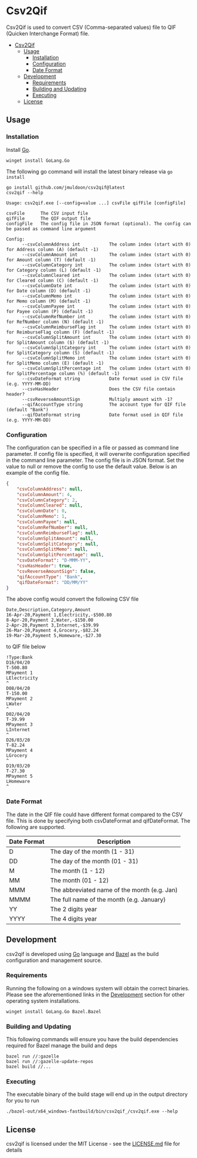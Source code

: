 # Csv2Qif

Csv2Qif is used to convert CSV (Comma-separated values) file to QIF (Quicken Interchange Format) file.

- [Csv2Qif](#csv2qif)
  - [Usage](#usage)
    - [Installation](#installation)
    - [Configuration](#configuration)
    - [Date Format](#date-format)
  - [Development](#development)
    - [Requirements](#requirements)
    - [Building and Updating](#building-and-updating)
    - [Executing](#executing)
  - [License](#license)

## Usage

### Installation

Install [Go](https://golang.org).

```shell
winget install GoLang.Go
```

The following go command will install the latest binary release via `go install`

```shell
go install github.com/jmuldoon/csv2qif@latest
csv2qif --help
```

```shell
Usage: csv2qif.exe [--config=value ...] csvFile qifFile [configFile]

csvFile      The CSV input file
qifFile      The QIF output file
configFile   The config file in JSON format (optional). The config can be passed as command line argument

Config:
      --csvColumnAddress int           The column index (start with 0) for Address column (A) (default -1)
      --csvColumnAmount int            The column index (start with 0) for Amount column (T) (default -1)
      --csvColumnCategory int          The column index (start with 0) for Category column (L) (default -1)
      --csvColumnCleared int           The column index (start with 0) for Cleared column (C) (default -1)
      --csvColumnDate int              The column index (start with 0) for Date column (D) (default -1)
      --csvColumnMemo int              The column index (start with 0) for Memo column (M) (default -1)
      --csvColumnPayee int             The column index (start with 0) for Payee column (P) (default -1)
      --csvColumnRefNumber int         The column index (start with 0) for RefNumber column (N) (default -1)
      --csvColumnReimburseFlag int     The column index (start with 0) for ReimburseFlag column (F) (default -1)
      --csvColumnSplitAmount int       The column index (start with 0) for SplitAmount column ($) (default -1)
      --csvColumnSplitCategory int     The column index (start with 0) for SplitCategory column (S) (default -1)
      --csvColumnSplitMemo int         The column index (start with 0) for SplitMemo column (E) (default -1)
      --csvColumnSplitPercentage int   The column index (start with 0) for SplitPercentage column (%) (default -1)
      --csvDateFormat string           Date format used in CSV file (e.g. YYYY-MM-DD)
      --csvHasHeader                   Does the CSV file contain header?
      --csvReverseAmountSign           Multiply amount with -1?
      --qifAccountType string          The account type for QIF file (default "Bank")
      --qifDateFormat string           Date format used in QIF file (e.g. YYYY-MM-DD)
```

### Configuration

The configuration can be specified in a file or passed as command line parameter. If config file is specified, it will overwrite configuration specified in the command line parameter. The config file is in JSON format. Set the value to null or remove the config to use the default value. Below is an example of the config file.

```json
{
    "csvColumnAddress": null,
    "csvColumnAmount": 4,
    "csvColumnCategory": 2,
    "csvColumnCleared": null,
    "csvColumnDate": 0,
    "csvColumnMemo": 1,
    "csvColumnPayee": null,
    "csvColumnRefNumber": null,
    "csvColumnReimburseFlag": null,
    "csvColumnSplitAmount": null,
    "csvColumnSplitCategory": null,
    "csvColumnSplitMemo": null,
    "csvColumnSplitPercentage": null,
    "csvDateFormat": "D-MMM-YY",
    "csvHasHeader": true,
    "csvReverseAmountSign": false,
    "qifAccountType": "Bank",
    "qifDateFormat": "DD/MM/YY"
}
```

The above config would convert the following CSV file

```csv
Date,Description,Category,Amount
16-Apr-20,Payment 1,Electricity,-$500.80
8-Apr-20,Payment 2,Water,-$150.00
2-Apr-20,Payment 3,Internet,-$39.99
26-Mar-20,Payment 4,Grocery,-$82.24
19-Mar-20,Payment 5,Homeware,-$27.30
```

to QIF file below

```qif
!Type:Bank
D16/04/20
T-500.80
MPayment 1
LElectricity
^
D08/04/20
T-150.00
MPayment 2
LWater
^
D02/04/20
T-39.99
MPayment 3
LInternet
^
D26/03/20
T-82.24
MPayment 4
LGrocery
^
D19/03/20
T-27.30
MPayment 5
LHomeware
^
```

### Date Format

The date in the QIF file could have different format compared to the CSV file. This is done by specifying both csvDateFormat and qifDateFormat. The following are supported.

| Date Format | Description                                  |
| ----------- | -------------------------------------------- |
| D           | The day of the month (1 - 31)                |
| DD          | The day of the month (01 - 31)               |
| M           | The month (1 - 12)                           |
| MM          | The month (01 - 12)                          |
| MMM         | The abbreviated name of the month (e.g. Jan) |
| MMMM        | The full name of the month (e.g. January)    |
| YY          | The 2 digits year                            |
| YYYY        | The 4 digits year                            |

## Development

csv2qif is developed using [Go](https://golang.org) language and [Bazel](https://bazel.build/) as the build configuration and management source.

### Requirements

Running the following on a windows system will obtain the correct binaries. Please see the aforementioned links in the [Development](#development) section for other operating system installations.

```shell
winget install GoLang.Go Bazel.Bazel
```

### Building and Updating

This following commands will ensure you have the build dependencies required for Bazel manage the build and deps

```shell
bazel run //:gazelle
bazel run //:gazelle-update-repos
bazel build //...
```

### Executing

The executable binary of the build stage will end up in the output directory for you to run

```shell
./bazel-out/x64_windows-fastbuild/bin/csv2qif_/csv2qif.exe --help
```

## License

csv2qif is licensed under the MIT License - see the [LICENSE.md](LICENSE.md) file for details
